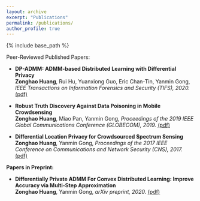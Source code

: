 ```yaml
---
layout: archive
excerpt: "Publications"
permalink: /publications/
author_profile: true
---
```

{% include base_path %}


Peer-Reviewed Published Papers:
* <b>DP-ADMM: ADMM-based Distributed Learning with Differential Privacy</b><br/><b>Zonghao Huang</b>, Rui Hu, Yuanxiong Guo, Eric Chan-Tin, Yanmin Gong, <i> IEEE Transactions on Information Forensics and Security (TIFS), 2020.</i> [(pdf)](https://zonghaohuang007.github.io/home/files/paper2.pdf)

*  <b>Robust Truth Discovery Against Data Poisoning in Mobile Crowdsensing</b><br/><b>Zonghao Huang</b>, Miao Pan, Yanmin Gong, <i>Proceedings of the 2019 IEEE Global Communications Conference (GLOBECOM), 2019.</i> [(pdf)](https://zonghaohuang007.github.io/home/files/paper3.pdf)

* <b>Differential Location Privacy for Crowdsourced Spectrum Sensing</b><br/><b>Zonghao Huang</b>, Yanmin Gong, <i>Proceedings of the
2017 IEEE Conference on Communications and Network Security (CNS), 2017.</i> [(pdf)](https://zonghaohuang007.github.io/home/files/paper1.pdf)

<b>Papers in Preprint:</b>
* <b>Differentially Private ADMM For Convex Distributed Learning: Improve Accuracy via Multi-Step Approximation</b><br/> <b>Zonghao Huang</b>, Yanmin Gong, <i>arXiv preprint, 2020.</i> [(pdf)](https://zonghaohuang007.github.io/home/files/paper4.pdf)
